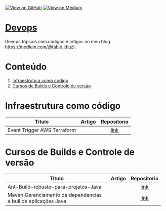 [![View on GitHub](https://img.shields.io/badge/GitHub-View_on_GitHub-blue?logo=GitHub)](https://github.com/binhojulix/devops)  [![View on Medium](https://img.shields.io/badge/Medium-View%20on%20Medium-red?logo=medium)](https://medium.com/@fabio.jdluz) 
# [Devops](https://github.com/binhojulix/devops)
Devops tópicos com códigos e artigos no meu blog https://medium.com/@fabio.jdluz). 



# Conteúdo
1.  [Infraestrutura como código](#Infraestrutura-como-código)
2. [Cursos de Builds e Controle de versão](#Cursos-de-Builds-e-Controle-de-versao)


# Infraestrutura como código

| Titulo        | Artigo           | Repositorio  |
| ------------- |:-------------:| :-----:|
| Event Trigger AWS Terraform |  | [link](https://github.com/binhojulix/devops/tree/master/Infraestrutura%20como%20C%C3%B3digo) 


# Cursos de Builds e Controle de versão

 Titulo        | Artigo           | Repositorio  |
| ------------- |:-------------:| :-----:|
| Ant-Build-robusto-para-projetos-Java |  | [link](https://github.com/binhojulix/Devops/tree/Cursos-de-Builds-e-Controle-de-vers%C3%A3o/Curso-Ant-Build-robusto-para-projetos-Java) 
| Maven Gerenciamento de dependencias e buil de aplicações Java |  | [link](https://github.com/binhojulix/Devops/tree/Cursos-de-Builds-e-Controle-de-vers%C3%A3o/Maven%20Gerenciamento%20de%20dependencias%20e%20buil%20de%20aplica%C3%A7%C3%B5es%20Java) 